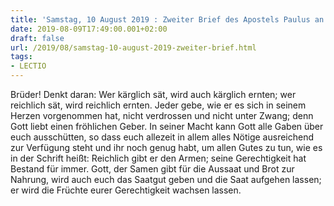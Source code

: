 ```yaml
---
title: 'Samstag, 10 August 2019 : Zweiter Brief des Apostels Paulus an die Korinther 9,6-10.'
date: 2019-08-09T17:49:00.001+02:00
draft: false
url: /2019/08/samstag-10-august-2019-zweiter-brief.html
tags: 
- LECTIO
---
```


Brüder! Denkt daran: Wer kärglich sät, wird auch kärglich ernten; wer reichlich sät, wird reichlich ernten. Jeder gebe, wie er es sich in seinem Herzen vorgenommen hat, nicht verdrossen und nicht unter Zwang; denn Gott liebt einen fröhlichen Geber. In seiner Macht kann Gott alle Gaben über euch ausschütten, so dass euch allezeit in allem alles Nötige ausreichend zur Verfügung steht und ihr noch genug habt, um allen Gutes zu tun, wie es in der Schrift heißt: Reichlich gibt er den Armen; seine Gerechtigkeit hat Bestand für immer. Gott, der Samen gibt für die Aussaat und Brot zur Nahrung, wird auch euch das Saatgut geben und die Saat aufgehen lassen; er wird die Früchte eurer Gerechtigkeit wachsen lassen.